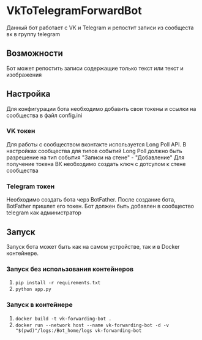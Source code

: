 # VkToTelegramForwardBot
Данный бот работает с VK и Telegram и репостит записи из сообщеста вк в группу telegram
## Возможности
Бот может репостить записи содержащие только текст или текст и изображения
## Настройка
Для конфигурации бота необходимо добавить свои токены и ссылки на сообщества в файл config.ini
### VK токен
Для работы с сообществом вконтакте используется Long Poll API. В настройках сообщества для типов событий Long Poll должно быть разрешение на тип события "Записи на стене" - "Добавление"
Для получение токена ВК необходимо создать ключ с дотсупом к стене сообщества
### Telegram токен
Необходимо создать бота черз BotFather. После создание бота, BotFather пришлет его токен. Бот должен быть добавлен в сообщество telegram как администратор
## Запуск
Запуск бота может быть как на самом устройстве, так и в Docker контейнере.
### Запуск без использования контейнеров
1. `pip install -r requirements.txt`
2. `python app.py`
### Запуск в контейнере
1. `docker build -t vk-forwarding-bot .`
2. `docker run --network host --name vk-forwarding-bot -d -v "$(pwd)"/logs:/Bot_home/logs vk-forwarding-bot`
